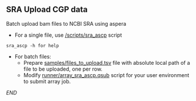## SRA Upload CGP data

Batch upload bam files to NCBI SRA using aspera

*   For a single file, use [/scripts/sra_ascp](/scripts/sra_ascp) script

```
sra_ascp -h for help
```

* For batch files:
    - Prepare [samples/files_to_upload.tsv](samples/files_to_upload.tsv) file with absolute local path of a file to be uploaded, one per row.
    - Modify [runner/array_sra_ascp.qsub](runner/array_sra_ascp.qsub) script for your user environment to submit array job.

_END_


